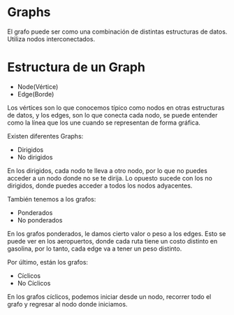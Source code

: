 # Graphs
El grafo puede ser como una combinación de distintas estructuras de datos. Utiliza nodos interconectados.

# Estructura de un Graph
- Node(Vértice)
- Edge(Borde)

Los vértices son lo que conocemos típico como nodos en otras estructuras de datos, y los edges,
son lo que conecta cada nodo, se puede entender como la línea que los une cuando se representan de forma gráfica.

Existen diferentes Graphs:
- Dirigidos
- No dirigidos

En los dirigidos, cada nodo te lleva a otro nodo, por lo que no puedes acceder a un nodo donde no se te dirija.
Lo opuesto sucede con los no dirigidos, donde puedes acceder a todos los nodos adyacentes.

También tenemos a los grafos:
- Ponderados
- No ponderados

En los grafos ponderados, le damos cierto valor o peso a los edges. Esto se puede ver en los aeropuertos, donde cada ruta
tiene un costo distinto en gasolina, por lo tanto, cada edge va a tener un peso distinto.

Por último, están los grafos:
- Cíclicos
- No Cíclicos

En los grafos cíclicos, podemos iniciar desde un nodo, recorrer todo el grafo y regresar al nodo donde iniciamos.